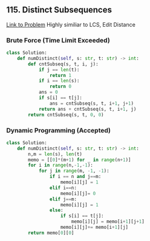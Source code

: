 ## 115. Distinct Subsequences
[Link to Problem](https://leetcode.com/problems/distinct-subsequences/)
Highly similiar to LCS, Edit Distance
### Brute Force (Time Limit Exceeded)
```python
class Solution:
    def numDistinct(self, s: str, t: str) -> int:
        def cntSubseq(s, t, i, j):
            if j == len(t):
                return 1
            if i == len(s):
                return 0
            ans = 0 
            if s[i] == t[j]:
                ans = cntSubseq(s, t, i+1, j+1)
            return ans + cntSubseq(s, t, i+1, j)
        return cntSubseq(s, t, 0, 0)
```
### Dynamic Programming (Accepted)
```python
class Solution:
    def numDistinct(self, s: str, t: str) -> int:
        n,m = len(s), len(t)
        memo = [[0]*(m+1) for _ in range(n+1)]
        for i in range(n,-1,-1):
            for j in range(m, -1, -1):
                if i == n and j==m:
                    memo[i][j] = 1
                elif i==n:
                    memo[i][j]= 0
                elif j==m:
                    memo[i][j] = 1
                else:
                    if s[i] == t[j]:
                        memo[i][j] = memo[i+1][j+1]
                    memo[i][j]+= memo[i+1][j]
        return memo[0][0]
```